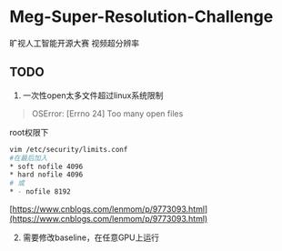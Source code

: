 # Meg-Super-Resolution-Challenge

旷视人工智能开源大赛 视频超分辨率

## TODO

1. 一次性open太多文件超过linux系统限制

> OSError: [Errno 24] Too many open files

root权限下
```bash
vim /etc/security/limits.conf  
#在最后加入  
* soft nofile 4096  
* hard nofile 4096
# 或
* - nofile 8192
```
[https://www.cnblogs.com/lenmom/p/9773093.html](https://www.cnblogs.com/lenmom/p/9773093.html)

2. 需要修改baseline，在任意GPU上运行
